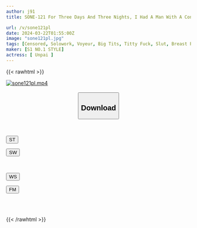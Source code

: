 ```yaml
---
author: j91
title: SONE-121 For Three Days And Three Nights, I Had A Man With A Constant Erection And An AV Actress Without A Bra Have Sex In Close Contact With Each Other Under The Same Roof. Unpai

url: /v/sone121pl
date: 2024-03-22T01:55:00Z
image: "sone121pl.jpg"
tags: [Censored, Solowork, Voyeur, Big Tits, Titty Fuck, Slut, Breast Peeker	]
maker: [S1 NO.1 STYLE]
actress: [ Unpai ]
---
```



{{< rawhtml >}}

<div class="video" data-videoid="yPBdwy06Ooc19ap">
    <a href="javascript:;">
        <img src="/v/sone121pl/sone121pl.jpg" width="WIDTH" height="HEIGHT" alt="sone121pl.mp4" loading="lazy">
    </a>
</div>

<script type="text/javascript" src="https://j91.asia/asset/on-demand-st.js"></script>

<br>
  <link rel="stylesheet" href="https://j91.asia/asset/bs5.css">
  
  <center>
  <button class="btn btn-primary" type="button" data-bs-toggle="collapse" data-bs-target=".multi-collapse" aria-expanded="false" aria-controls="multiCollapseExample1 multiCollapseExample2"><h2>Download</h2></button></center>
</p>
<div class="row">
  <div class="col">
    <div class="collapse multi-collapse" id="multiCollapseExample1">
      <div class="card card-body">
	      	      <br>
<div class="buttons">  
<p><a href="https://streamtape.to/v/yPBdwy06Ooc19ap" target="_blank"><button class="btn-hover color-3"><i class="fa fa-download"></i> ST</button></a></p>
<p><a href="https://asnwish.com/0cw2xihg2jza" target="_blank"><button class="btn-hover color-2"><i class="fa fa-download"></i> SW</button></a></p></div>
    </div>
  </div>
</div>
  <div class="col">
    <div class="collapse multi-collapse" id="multiCollapseExample2">
      <div class="card card-body">
	      <br>
<div class="buttons">
<p><a href="https://wolfstream.tv/92hzwkf8lm5t"><button class="btn-hover color-9"><i class="fa fa-download"></i> WS</button></a></p>
<p><a href="https://filemoon.sx/d/00vflnw7lv2t"><button class="btn-hover color-8"><i class="fa fa-download"></i> FM</button></a></p></div>
<br><br>
      </div>
    </div>
  </div>
</div>

{{< /rawhtml >}}